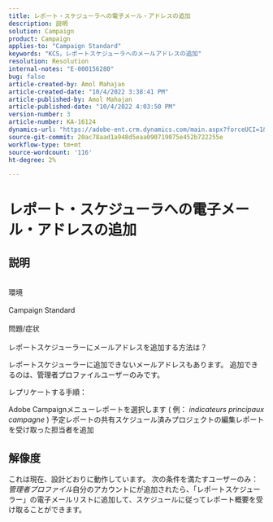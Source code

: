 ```yaml
---
title: レポート・スケジューラへの電子メール・アドレスの追加
description: 説明
solution: Campaign
product: Campaign
applies-to: "Campaign Standard"
keywords: "KCS，レポートスケジューラへのメールアドレスの追加"
resolution: Resolution
internal-notes: "E-000156280"
bug: false
article-created-by: Amol Mahajan
article-created-date: "10/4/2022 3:38:41 PM"
article-published-by: Amol Mahajan
article-published-date: "10/4/2022 4:03:50 PM"
version-number: 3
article-number: KA-16124
dynamics-url: "https://adobe-ent.crm.dynamics.com/main.aspx?forceUCI=1&pagetype=entityrecord&etn=knowledgearticle&id=05b8cb9b-fa43-ed11-bba2-002248086a73"
source-git-commit: 20ac78aad1a948d5eaa090719075e452b722255e
workflow-type: tm+mt
source-wordcount: '116'
ht-degree: 2%

---
```


# レポート・スケジューラへの電子メール・アドレスの追加

## 説明

<br>環境 <br><br>
Campaign Standard
<br><br>問題/症状<br><br>
レポートスケジューラーにメールアドレスを追加する方法は？

レポートスケジューラーに追加できないメールアドレスもあります。 追加できるのは、管理者プロファイルユーザーのみです。

レプリケートする手順：

Adobe Campaignメニューレポートを選択します ( 例： *indicateurs principaux campagne* ) 予定レポートの共有スケジュール済みプロジェクトの編集レポートを受け取った担当者を追加


## 解像度


これは現在、設計どおりに動作しています。 次の条件を満たすユーザーのみ： *管理者プロファイル*&#x200B;自分のアカウントにが追加されたら、「レポートスケジューラー」の電子メールリストに追加して、スケジュールに従ってレポート概要を受け取ることができます。




